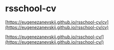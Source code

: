 # rsschool-cv

[https://eugenezanevskij.github.io/rsschool-cv/cv](https://eugenezanevskij.github.io/rsschool-cv/cv)

[https://eugenezanevskij.github.io/rsschool-cv/](https://eugenezanevskij.github.io/rsschool-cv/)